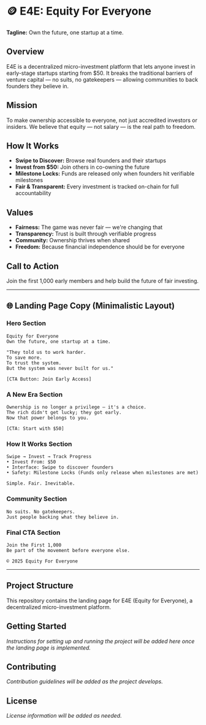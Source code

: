 # 🪙 E4E: Equity For Everyone

**Tagline:** Own the future, one startup at a time.

## Overview

E4E is a decentralized micro-investment platform that lets anyone invest in early-stage startups starting from $50. It breaks the traditional barriers of venture capital — no suits, no gatekeepers — allowing communities to back founders they believe in.

## Mission

To make ownership accessible to everyone, not just accredited investors or insiders. We believe that equity — not salary — is the real path to freedom.

## How It Works

- **Swipe to Discover:** Browse real founders and their startups
- **Invest from $50:** Join others in co-owning the future
- **Milestone Locks:** Funds are released only when founders hit verifiable milestones
- **Fair & Transparent:** Every investment is tracked on-chain for full accountability

## Values

- **Fairness:** The game was never fair — we're changing that
- **Transparency:** Trust is built through verifiable progress
- **Community:** Ownership thrives when shared
- **Freedom:** Because financial independence should be for everyone

## Call to Action

Join the first 1,000 early members and help build the future of fair investing.

---

## 🌐 Landing Page Copy (Minimalistic Layout)

### Hero Section

```
Equity for Everyone
Own the future, one startup at a time.

"They told us to work harder.
To save more.
To trust the system.
But the system was never built for us."

[CTA Button: Join Early Access]
```

### A New Era Section

```
Ownership is no longer a privilege — it's a choice.
The rich didn't get lucky; they got early.
Now that power belongs to you.

[CTA: Start with $50]
```

### How It Works Section

```
Swipe → Invest → Track Progress
• Invest From: $50
• Interface: Swipe to discover founders
• Safety: Milestone Locks (Funds only release when milestones are met)

Simple. Fair. Inevitable.
```

### Community Section

```
No suits. No gatekeepers.
Just people backing what they believe in.
```

### Final CTA Section

```
Join the First 1,000
Be part of the movement before everyone else.

© 2025 Equity For Everyone
```

---

## Project Structure

This repository contains the landing page for E4E (Equity for Everyone), a decentralized micro-investment platform.

## Getting Started

_Instructions for setting up and running the project will be added here once the landing page is implemented._

## Contributing

_Contribution guidelines will be added as the project develops._

## License

_License information will be added as needed._
